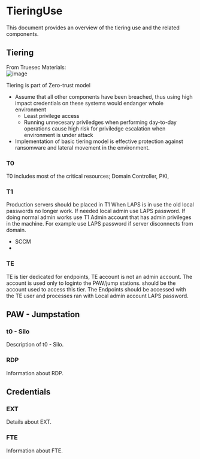 # TieringUse

This document provides an overview of the tiering use and the related components.

## Tiering
From Truesec Materials:  
![image](https://github.com/LehtiniemiJ/TieringUse/assets/44233030/04600c25-05b8-4133-a25f-c4bf0fe8838d)



Tiering is part of Zero-trust model  
 - Assume that all other components have been breached, thus using high impact credentials on these systems would endanger whole environment  
   - Least privilege access  
   - Running unnecesary priviledges when performing day-to-day operations cause high risk for priviledge escalation when environment is under attack  
 - Implementation of basic tiering model is effective protection against ransomware and lateral movement in the environment.  

### T0

T0 includes most of the critical resources; Domain Controller, PKI, 

### T1

Production servers should be placed in T1
When LAPS is in use the old local passwords no longer work. If needed local admin use LAPS password. If doing normal admin works use T1 Admin account that has admin privileges in the machine.  For example use LAPS password if server disconnects from domain.

- SCCM
- 

### TE

TE is tier dedicated for endpoints, TE account is not an admin account. The account is used only to loginto the PAW/jump stations. should be the account used to access this tier. The Endpoints should be accessed with the TE user and processes ran with  Local admin account LAPS password. 

## PAW - Jumpstation

### t0 - Silo 

Description of t0 - Silo.

### RDP

Information about RDP.

## Credentials

### EXT

Details about EXT.

### FTE

Information about FTE.
